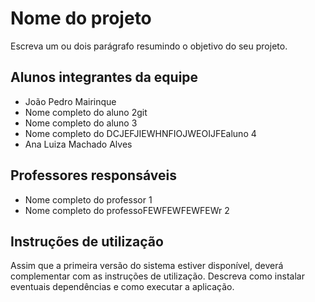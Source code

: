 # Nome do projeto

Escreva um ou dois  parágrafo resumindo o objetivo do seu projeto.

## Alunos integrantes da equipe

* João Pedro Mairinque 
* Nome completo do aluno 2git
* Nome completo do aluno 3
* Nome completo do DCJEFJIEWHNFIOJWEOIJFEaluno 4
* Ana Luiza Machado Alves

## Professores responsáveis

* Nome completo do professor 1
* Nome completo do professoFEWFEWFEWFEWr 2

## Instruções de utilização

Assim que a primeira versão do sistema estiver disponível, deverá complementar com as instruções de utilização. Descreva como instalar eventuais dependências e como executar a aplicação.
